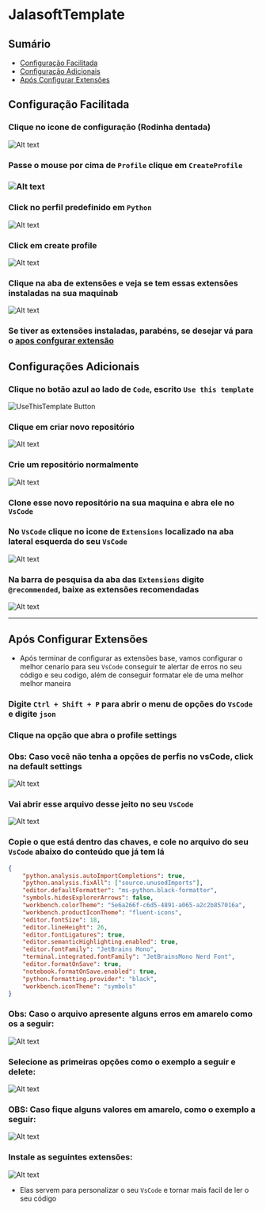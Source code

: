 # JalasoftTemplate

## Sumário
 - [Configuração Facilitada](#configuração-facilitada)
 - [Configuração Adicionais](#configurações-adicionais)
 - [Após Configurar Extensões](#após-configurar-extensões)

## Configuração Facilitada

### Clique no icone de configuração (Rodinha dentada)

![Alt text](Assets/settingsButton.png)

### Passe o mouse por cima de `Profile` clique em `CreateProfile`

### ![Alt text](/Assets/image.png)

### Click no perfil predefinido em `Python`

![Alt text](/Assets/image-2.png)

### Click em create profile

![Alt text](/Assets/image-3.png)

### Clique na aba de extensões e veja se tem essas extensões instaladas na sua maquinab

![Alt text](/Assets/image-4.png)

### Se tiver as extensões instaladas, parabéns, se desejar vá para o [apos confgurar extensão](#após-configurar-extensões)

## Configurações Adicionais

### Clique no botão azul ao lado de `Code`, escrito `Use this template`

![UseThisTemplate Button](Assets/usethisTemplateButton.png)

### Clique em criar novo repositório

![Alt text](Assets/buttonOptions.png)

### Crie um repositório normalmente

![Alt text](Assets/createRepo.png)

### Clone esse novo repositório na sua maquina e abra ele no `VsCode`

### No `VsCode` clique no icone de `Extensions` localizado na aba lateral esquerda do seu `VsCode`

![Alt text](Assets/extesionIcon.png)

### Na barra de pesquisa da aba das `Extensions` digite `@recommended`, baixe as extensões recomendadas

![Alt text](Assets/@recomendations.png)

---

## Após Configurar Extensões

- Após terminar de configurar as extensões base, vamos configurar o melhor cenario para seu `VsCode` 
conseguir te alertar de erros no seu código e seu codigo, além de conseguir formatar ele de uma melhor
melhor maneira

### Digite `Ctrl + Shift + P` para abrir o menu de opções do `VsCode` e digite `json`
### Clique na opção que abra o profile settings 
### Obs: Caso você não tenha a opções de perfis no vsCode, click na default settings

![Alt text](/Assets/image-5.png)


### Vai abrir esse arquivo desse jeito no seu `VsCode` 

![Alt text](/Assets/image-6.png)


### Copie o que está dentro das chaves, e cole no arquivo do seu `VsCode` abaixo do conteúdo que já tem lá

```json
{
    "python.analysis.autoImportCompletions": true,
    "python.analysis.fixAll": ["source.unusedImports"],  
    "editor.defaultFormatter": "ms-python.black-formatter",
    "symbols.hidesExplorerArrows": false,
    "workbench.colorTheme": "5e6a266f-c6d5-4891-a065-a2c2b857016a",
    "workbench.productIconTheme": "fluent-icons",
    "editor.fontSize": 18,
    "editor.lineHeight": 26,
    "editor.fontLigatures": true,
    "editor.semanticHighlighting.enabled": true,
    "editor.fontFamily": "JetBrains Mono",
    "terminal.integrated.fontFamily": "JetBrainsMono Nerd Font",
    "editor.formatOnSave": true,
    "notebook.formatOnSave.enabled": true,
    "python.formatting.provider": "black",
    "workbench.iconTheme": "symbols"
}
```

### Obs: Caso o arquivo apresente alguns erros em amarelo como os a seguir: 

![Alt text](/Assets/image-7.png)


### Selecione as primeiras opções como o exemplo a seguir e delete: 

![Alt text](Assets/image-8.png)


### OBS: Caso fique alguns valores em amarelo, como o exemplo a seguir:  
![Alt text](Assets/image-9.png)

### Instale as seguintes extensões: 

![Alt text](/Assets/image-10.png)

- Elas servem para personalizar o seu `VsCode` e tornar mais facil de ler o seu código